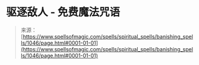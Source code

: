 <!--yml

category: 未分类

date: 2024-06-12 18:33:47

-->

# 驱逐敌人 - 免费魔法咒语

> 来源：[https://www.spellsofmagic.com/spells/spiritual_spells/banishing_spells/1046/page.html#0001-01-01](https://www.spellsofmagic.com/spells/spiritual_spells/banishing_spells/1046/page.html#0001-01-01)
